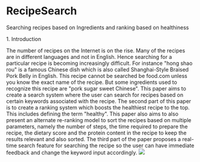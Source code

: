 # RecipeSearch
Searching recipes based on Ingredients and ranking based on healthiness

1\. Introduction

The number of recipes on the Internet is on the rise. Many of the recipes are in different languages and not in English. Hence searching for a particular recipe is becoming increasingly difficult. For instance "hong shao rou" is a famous Chinese dish which is also called Shanghai-Style Braised Pork Belly in English. This recipe cannot be searched be food.com unless you know the exact name of the recipe. But some ingredients used to recognize this recipe are "pork sugar sweet Chinese". This paper aims to create a search system where the user can search for recipes based on certain keywords associated with the recipe. The second part of this paper is to create a ranking system which boosts the healthiest recipe to the top. This includes defining the term "healthy". This paper also aims to also present an alternate re-ranking model to sort the recipes based on multiple parameters, namely the number of steps, the time required to prepare the recipe, the dietary score and the protein content in the recipe to keep the results relevant and also sorted. The third part of the paper proposes a real-time search feature for searching the recipe so the user can have immediate feedback and change the keyword input accordingly.
![](https://lh3.googleusercontent.com/LYn_fXet1YGJdiFO86CbZ0moTZfiS7ZYaZYMWXS9YghQRFznWxolzW2kNHjopvSQr5Norymo-KGhZpLpAF1ZGkkj7AR7M7arqtjRl7gsgjjnf9e9PRCO3TNvVxbwuabTSIVwQXe3)
